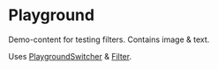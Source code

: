 # Playground

Demo-content for testing filters. Contains image & text.

Uses [PlaygroundSwitcher](#playgroundswitcher) & [Filter](#filter-1).
